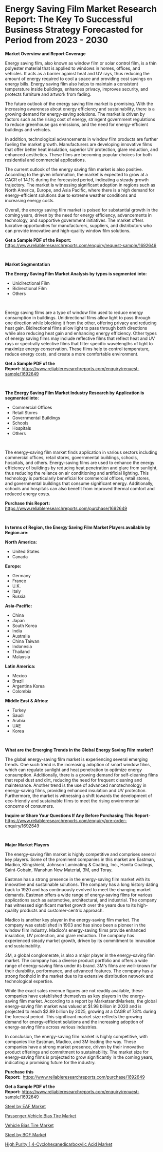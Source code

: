 <p><h1>Energy Saving Film Market Research Report: The Key To Successful Business Strategy Forecasted for Period from 2023 - 2030</h1></p><p><strong>Market Overview and Report Coverage</strong></p>
<p><p>Energy saving film, also known as window film or solar control film, is a thin polyester material that is applied to windows in homes, offices, and vehicles. It acts as a barrier against heat and UV rays, thus reducing the amount of energy required to cool a space and providing cost savings on energy bills. Energy saving film also helps to maintain a consistent temperature inside buildings, enhances privacy, improves security, and protects furniture and artwork from fading.</p><p>The future outlook of the energy saving film market is promising. With the increasing awareness about energy efficiency and sustainability, there is a growing demand for energy-saving solutions. The market is driven by factors such as the rising cost of energy, stringent government regulations to reduce greenhouse gas emissions, and the need for energy-efficient buildings and vehicles.</p><p>In addition, technological advancements in window film products are further fueling the market growth. Manufacturers are developing innovative films that offer better heat insulation, superior UV protection, glare reduction, and enhanced aesthetics. These films are becoming popular choices for both residential and commercial applications.</p><p>The current outlook of the energy saving film market is also positive. According to the given information, the market is expected to grow at a CAGR of 14.1% during the forecasted period, indicating a steady growth trajectory. The market is witnessing significant adoption in regions such as North America, Europe, and Asia Pacific, where there is a high demand for energy-efficient solutions due to extreme weather conditions and increasing energy costs.</p><p>Overall, the energy saving film market is poised for substantial growth in the coming years, driven by the need for energy efficiency, advancements in technology, and supportive government initiatives. The market offers lucrative opportunities for manufacturers, suppliers, and distributors who can provide innovative and high-quality window film solutions.</p></p>
<p><strong>Get a Sample PDF of the Report:</strong> <a href="https://www.reliableresearchreports.com/enquiry/request-sample/1692649">https://www.reliableresearchreports.com/enquiry/request-sample/1692649</a></p>
<p>&nbsp;</p>
<p><strong>Market Segmentation</strong></p>
<p><strong>The Energy Saving Film Market Analysis by types is segmented into:</strong></p>
<p><ul><li>Unidirectional Film</li><li>Bidirectional Film</li><li>Others</li></ul></p>
<p>&nbsp;</p>
<p><p>Energy saving films are a type of window film used to reduce energy consumption in buildings. Unidirectional films allow light to pass through one direction while blocking it from the other, offering privacy and reducing heat gain. Bidirectional films allow light to pass through both directions while also reducing heat gain and enhancing energy efficiency. Other types of energy saving films may include reflective films that reflect heat and UV rays or spectrally selective films that filter specific wavelengths of light to maximize energy conservation. These films help to control temperature, reduce energy costs, and create a more comfortable environment.</p></p>
<p><strong>Get a Sample PDF of the Report:</strong>&nbsp;<a href="https://www.reliableresearchreports.com/enquiry/request-sample/1692649">https://www.reliableresearchreports.com/enquiry/request-sample/1692649</a></p>
<p>&nbsp;</p>
<p><strong>The Energy Saving Film Market Industry Research by Application is segmented into:</strong></p>
<p><ul><li>Commercial Offices</li><li>Retail Stores</li><li>Governmental Buildings</li><li>Schools</li><li>Hospitals</li><li>Others</li></ul></p>
<p>&nbsp;</p>
<p><p>The energy-saving film market finds application in various sectors including commercial offices, retail stores, governmental buildings, schools, hospitals, and others. Energy-saving films are used to enhance the energy efficiency of buildings by reducing heat penetration and glare from sunlight, thus reducing the reliance on air conditioning and artificial lighting. This technology is particularly beneficial for commercial offices, retail stores, and governmental buildings that consume significant energy. Additionally, schools and hospitals can also benefit from improved thermal comfort and reduced energy costs.</p></p>
<p><strong>Purchase this Report:</strong>&nbsp; <a href="https://www.reliableresearchreports.com/purchase/1692649">https://www.reliableresearchreports.com/purchase/1692649</a></p>
<p>&nbsp;</p>
<p><strong>In terms of Region, the Energy Saving Film Market Players available by Region are:</strong></p>
<p>
    <p> <strong> North America: </strong>
        <ul>
            <li>United States</li>
            <li>Canada</li>
        </ul>
        </p> 
    <p> <strong> Europe: </strong>
        <ul>
            <li>Germany</li>
            <li>France</li>
            <li>U.K.</li>
            <li>Italy</li>
            <li>Russia</li>
        </ul>
        </p> 
    <p> <strong> Asia-Pacific: </strong>
        <ul>
            <li>China</li>
            <li>Japan</li>
            <li>South Korea</li>
            <li>India</li>
            <li>Australia</li>
            <li>China Taiwan</li>
            <li>Indonesia</li>
            <li>Thailand</li>
            <li>Malaysia</li>
        </ul>
        </p> 
    <p> <strong> Latin America: </strong>
        <ul>
            <li>Mexico</li>
            <li>Brazil</li>
            <li>Argentina Korea</li>
            <li>Colombia</li>
        </ul>
        </p> 
    <p> <strong> Middle East & Africa: </strong>
        <ul>
            <li>Turkey</li>
            <li>Saudi</li>
            <li>Arabia</li>
            <li>UAE</li>
            <li>Korea</li>
        </ul>
    </p>
    </p>
<p>&nbsp;</p>
<p><strong>What are the Emerging Trends in the Global Energy Saving Film market?</strong></p>
<p><p>The global energy-saving film market is experiencing several emerging trends. One such trend is the increasing adoption of smart window films, which can regulate sunlight and heat penetration to optimize energy consumption. Additionally, there is a growing demand for self-cleaning films that repel dust and dirt, reducing the need for frequent cleaning and maintenance. Another trend is the use of advanced nanotechnology in energy-saving films, providing enhanced insulation and UV protection. Furthermore, the market is witnessing a shift towards the development of eco-friendly and sustainable films to meet the rising environmental concerns of consumers.</p></p>
<p><strong>Inquire or Share Your Questions If Any Before Purchasing This Report</strong>- <a href="https://www.reliableresearchreports.com/enquiry/pre-order-enquiry/1692649">https://www.reliableresearchreports.com/enquiry/pre-order-enquiry/1692649</a></p>
<p>&nbsp;</p>
<p><strong>Major Market Players</strong></p>
<p><p>The energy-saving film market is highly competitive and comprises several key players. Some of the prominent companies in this market are Eastman, Madico, Klingshield, Johnson Laminating & Coating, Inc., Hanita Coatings, Saint-Gobain, Wanshun New Material, 3M, and Toray. </p><p>Eastman has a strong presence in the energy-saving film market with its innovative and sustainable solutions. The company has a long history dating back to 1920 and has continuously evolved to meet the changing market demands. Eastman offers a wide range of energy-saving films for various applications such as automotive, architectural, and industrial. The company has witnessed significant market growth over the years due to its high-quality products and customer-centric approach. </p><p>Madico is another key player in the energy-saving film market. The company was established in 1903 and has since been a pioneer in the window film industry. Madico's energy-saving films provide enhanced insulation, UV protection, and glare reduction. The company has experienced steady market growth, driven by its commitment to innovation and sustainability. </p><p>3M, a global conglomerate, is also a major player in the energy-saving film market. The company has a diverse product portfolio and offers a wide range of energy-saving films under its brand. 3M's films are well-known for their durability, performance, and advanced features. The company has a strong foothold in the market due to its extensive distribution network and technological expertise. </p><p>While the exact sales revenue figures are not readily available, these companies have established themselves as key players in the energy-saving film market. According to a report by MarketsandMarkets, the global energy-saving film market was valued at $1.98 billion in 2020 and is projected to reach $2.89 billion by 2025, growing at a CAGR of 7.8% during the forecast period. This significant market size reflects the growing demand for energy-efficient solutions and the increasing adoption of energy-saving films across various industries. </p><p>In conclusion, the energy-saving film market is highly competitive, with companies like Eastman, Madico, and 3M leading the way. These companies have a strong market presence, driven by their innovative product offerings and commitment to sustainability. The market size for energy-saving films is projected to grow significantly in the coming years, indicating a promising future for the industry.</p></p>
<p><strong>Purchase this Report:</strong>&nbsp;&nbsp;<a href="https://www.reliableresearchreports.com/purchase/1692649">https://www.reliableresearchreports.com/purchase/1692649</a></p>
<p></p>
<p><strong>Get a Sample PDF of the Report:</strong>&nbsp;<a href="https://www.reliableresearchreports.com/enquiry/request-sample/1692649">https://www.reliableresearchreports.com/enquiry/request-sample/1692649</a></p>
<p><p><a href="https://medium.com/@jamesromero59/steel-by-eaf-market-size-cagr-trends-2024-2030-43900fd5f0b5">Steel by EAF Market</a></p><p><a href="https://www.linkedin.com/pulse/passenger-vehicle-bias-tire-market-size-2023-2030-global-eaooe/">Passenger Vehicle Bias Tire Market</a></p><p><a href="https://www.linkedin.com/pulse/vehicle-bias-tire-market-size-2023-2030-global-industrial-8vk3e/">Vehicle Bias Tire Market</a></p><p><a href="https://medium.com/@scottford2001/analyzing-steel-by-bof-market-global-industry-perspective-and-forecast-2023-to-2030-97f66d310cd2">Steel by BOF Market</a></p><p><a href="https://github.com/rahu1505/Market-Research-Report-List-1/blob/main/high-purity-14-cyclohexanedicarboxylic-acid-market.md">High Purity 1,4-Cyclohexanedicarboxylic Acid Market</a></p></p>